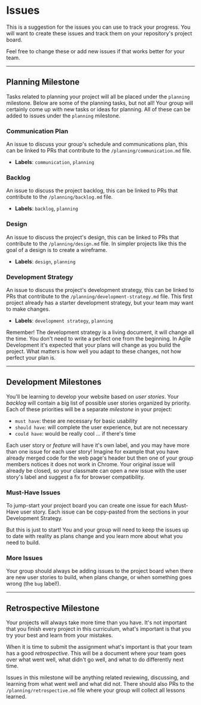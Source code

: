 # Issues

This is a suggestion for the issues you can use to track your progress. You will
want to create these issues and track them on your repository's project board.

Feel free to change these or add new issues if that works better for your team.

---

## Planning Milestone

Tasks related to planning your project will all be placed under the `planning`
milestone. Below are some of the planning tasks, but not all! Your group will
certainly come up with new tasks or ideas for planning. All of these can be
added to issues under the `planning` milestone.

### Communication Plan

An issue to discuss your group's schedule and communications plan, this can be
linked to PRs that contribute to the `/planning/communication.md` file.

- **Labels**: `communication`, `planning`

### Backlog

An issue to discuss the project backlog, this can be linked to PRs that
contribute to the `/planning/backlog.md` file.

- **Labels**: `backlog`, `planning`

### Design

An issue to discuss the project's design, this can be linked to PRs that
contribute to the `/planning/design.md` file. In simpler projects like this the
goal of a design is to create a wireframe.

- **Labels**: `design`, `planning`

### Development Strategy

An issue to discuss the project's development strategy, this can be linked to
PRs that contribute to the `/planning/development-strategy.md` file. This first
project already has a starter development strategy, but your team may want to
make changes.

- **Labels**: `development strategy`, `planning`

Remember! The development strategy is a living document, it will change all the
time. You don't need to write a perfect one from the beginning. In Agile
Development it's expected that your plans will change as you build the project.
What matters is how well you adapt to these changes, not how perfect your plan
is.

---

## Development Milestones

You'll be learning to develop your website based on _user stories_. Your
_backlog_ will contain a big list of possible user stories organized by
priority. Each of these priorities will be a separate _milestone_ in your
project:

- `must have`: these are necessary for basic usability
- `should have`: will complete the user experience, but are not necessary
- `could have`: would be really cool ... if there's time

Each user story or _feature_ will have it's own label, and you may have more
than one issue for each user story! Imagine for example that you have already
merged code for the web page's header but then one of your group members notices
it does not work in Chrome. Your original issue will already be closed, so your
classmate can open a _new_ issue with the user story's label and suggest a fix
for browser compatibility.

### Must-Have Issues

To jump-start your project board you can create one issue for each Must-Have
user story. Each issue can be copy-pasted from the sections in your Development
Strategy.

But this is just to start! You and your group will need to keep the issues up to
date with reality as plans change and you learn more about what you need to
build.

### More Issues

Your group should always be adding issues to the project board when there are
new user stories to build, when plans change, or when something goes wrong (the
`bug` label!).

---

## Retrospective Milestone

Your projects will always take more time than you have. It's not important that
you finish every project in this curriculum, what's important is that you try your best and
learn from your mistakes.

When it is time to submit the assignment what's important is that your team has
a good _retrospective_. This will be a document where your team goes over what
went well, what didn't go well, and what to do differently next time.

Issues in this milestone will be anything related reviewing, discussing, and
learning from what went well and what did not. There should also PRs to the
`/planning/retrospective.md` file where your group will collect all lessons
learned.
